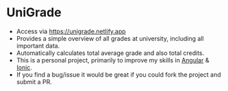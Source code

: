 # UniGrade

-   Access via https://unigrade.netlify.app
-   Provides a simple overview of all grades at university, including all important data.
-   Automatically calculates total average grade and also total credits.
-   This is a personal project, primarily to improve my skills in [Angular](https://angular.io/) & [Ionic](https://ionicframework.com/).
-   If you find a bug/issue it would be great if you could fork the project and submit a PR.

